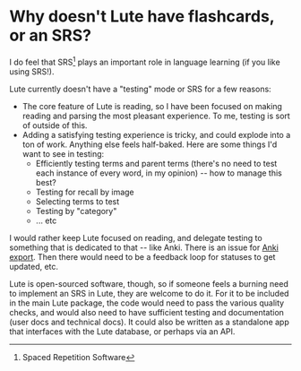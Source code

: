 # Why doesn't Lute have flashcards, or an SRS?

I do feel that SRS[^1] plays an important role in language learning (if you like using SRS!).

Lute currently doesn't have a "testing" mode or SRS for a few reasons:

* The core feature of Lute is reading, so I have been focused on making reading and parsing the most pleasant experience.  To me, testing is sort of outside of this.
* Adding a satisfying testing experience is tricky, and could explode into a ton of work.  Anything else feels half-baked.  Here are some things I'd want to see in testing:
  * Efficiently testing terms and parent terms (there's no need to test each instance of every word, in my opinion) -- how to manage this best?
  * Testing for recall by image
  * Selecting terms to test
  * Testing by "category"
  * ... etc

I would rather keep Lute focused on reading, and delegate testing to something that is dedicated to that -- like Anki.  There is an issue for [Anki export](https://github.com/luteorg/lute-v3/issues/3).  Then there would need to be a feedback loop for statuses to get updated, etc.

Lute is open-sourced software, though, so if someone feels a burning need to implement an SRS in Lute, they are welcome to do it.  For it to be included in the main Lute package, the code would need to pass the various quality checks, and would also need to have sufficient testing and documentation (user docs and technical docs).  It could also be written as a standalone app that interfaces with the Lute database, or perhaps via an API.

[^1]: Spaced Repetition Software